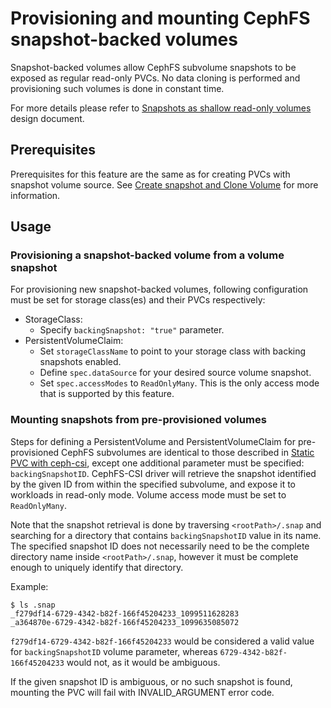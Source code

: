 # Provisioning and mounting CephFS snapshot-backed volumes

Snapshot-backed volumes allow CephFS subvolume snapshots to be exposed as
regular read-only PVCs. No data cloning is performed and provisioning such
volumes is done in constant time.

For more details please refer to [Snapshots as shallow read-only volumes](./design/proposals/cephfs-snapshot-shallow-ro-vol.md)
design document.

## Prerequisites

Prerequisites for this feature are the same as for creating PVCs with snapshot
volume source. See [Create snapshot and Clone Volume](./snap-clone.md) for more
information.

## Usage

### Provisioning a snapshot-backed volume from a volume snapshot

For provisioning new snapshot-backed volumes, following configuration must be
set for storage class(es) and their PVCs respectively:

* StorageClass:
   * Specify `backingSnapshot: "true"` parameter.
* PersistentVolumeClaim:
   * Set `storageClassName` to point to your storage class with backing
    snapshots enabled.
   * Define `spec.dataSource` for your desired source volume snapshot.
   * Set `spec.accessModes` to `ReadOnlyMany`. This is the only access mode that
    is supported by this feature.

### Mounting snapshots from pre-provisioned volumes

Steps for defining a PersistentVolume and PersistentVolumeClaim for
pre-provisioned CephFS subvolumes are identical to those described in
[Static PVC with ceph-csi](./static-pvc.md), except one additional parameter
must be specified: `backingSnapshotID`. CephFS-CSI driver will retrieve the
snapshot identified by the given ID from within the specified subvolume, and
expose it to workloads in read-only mode. Volume access mode must be set to
`ReadOnlyMany`.

Note that the snapshot retrieval is done by traversing `<rootPath>/.snap` and
searching for a directory that contains `backingSnapshotID` value in its name.
The specified snapshot ID does not necessarily need to be the complete directory
name inside `<rootPath>/.snap`, however it must be complete enough to uniquely
identify that directory.

Example:

```
$ ls .snap
_f279df14-6729-4342-b82f-166f45204233_1099511628283
_a364870e-6729-4342-b82f-166f45204233_1099635085072
```

`f279df14-6729-4342-b82f-166f45204233` would be considered a valid value for
`backingSnapshotID` volume parameter, whereas `6729-4342-b82f-166f45204233`
would not, as it would be ambiguous.

If the given snapshot ID is ambiguous, or no such snapshot is found, mounting
the PVC will fail with INVALID_ARGUMENT error code.
